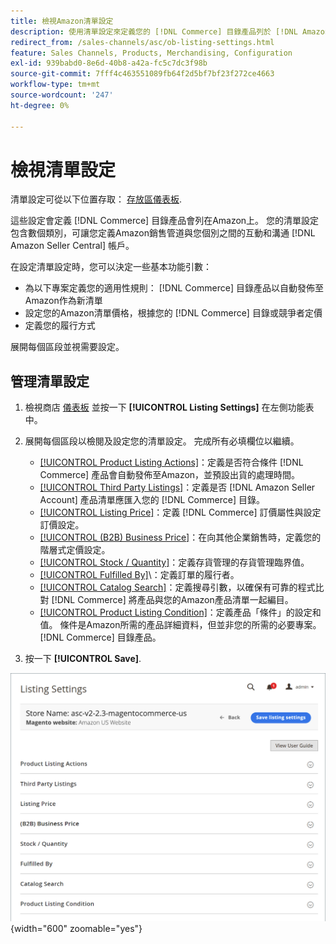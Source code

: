 ```yaml
---
title: 檢視Amazon清單設定
description: 使用清單設定來定義您的 [!DNL Commerce] 目錄產品列於 [!DNL Amazon Marketplace].
redirect_from: /sales-channels/asc/ob-listing-settings.html
feature: Sales Channels, Products, Merchandising, Configuration
exl-id: 939babd0-8e6d-40b8-a42a-fc5c7dc3f98b
source-git-commit: 7fff4c463551089fb64f2d5bf7bf23f272ce4663
workflow-type: tm+mt
source-wordcount: '247'
ht-degree: 0%

---
```


# 檢視清單設定

清單設定可從以下位置存取： [存放區儀表板](./amazon-store-dashboard.md).

這些設定會定義 [!DNL Commerce] 目錄產品會列在Amazon上。 您的清單設定包含數個類別，可讓您定義Amazon銷售管道與您個別之間的互動和溝通 [!DNL Amazon Seller Central] 帳戶。

在設定清單設定時，您可以決定一些基本功能引數：

- 為以下專案定義您的適用性規則： [!DNL Commerce] 目錄產品以自動發佈至Amazon作為新清單
- 設定您的Amazon清單價格，根據您的 [!DNL Commerce] 目錄或競爭者定價
- 定義您的履行方式

展開每個區段並視需要設定。

## 管理清單設定

1. 檢視商店 [儀表板](./amazon-store-dashboard.md) 並按一下 **[!UICONTROL Listing Settings]** 在左側功能表中。

1. 展開每個區段以檢閱及設定您的清單設定。 完成所有必填欄位以繼續。

   - [[!UICONTROL Product Listing Actions]](./product-listing-actions.md)：定義是否符合條件 [!DNL Commerce] 產品會自動發佈至Amazon，並預設出貨的處理時間。
   - [[!UICONTROL Third Party Listings]](./third-party-listing-settings.md)：定義是否 [!DNL Amazon Seller Account] 產品清單應匯入您的 [!DNL Commerce] 目錄。
   - [[!UICONTROL Listing Price]](./listing-price.md)：定義 [!DNL Commerce] 訂價屬性與設定訂價設定。
   - [[!UICONTROL (B2B) Business Price]](./business-pricing.md)：在向其他企業銷售時，定義您的階層式定價設定。
   - [[!UICONTROL Stock / Quantity]](./stock-quantity.md)：定義存貨管理的存貨管理臨界值。
   - [[!UICONTROL Fulfilled By]](./fulfilled-by.md)\：定義訂單的履行者。
   - [[!UICONTROL Catalog Search]](./catalog-search.md)：定義搜尋引數，以確保有可靠的程式比對 [!DNL Commerce] 將產品與您的Amazon產品清單一起編目。
   - [[!UICONTROL Product Listing Condition]](./product-listing-condition.md)：定義產品「條件」的設定和值。 條件是Amazon所需的產品詳細資料，但並非您的所需的必要專案。 [!DNL Commerce] 目錄產品。

1. 按一下 **[!UICONTROL Save]**.

![清單設定](assets/amazon-listing-settings.png){width="600" zoomable="yes"}
